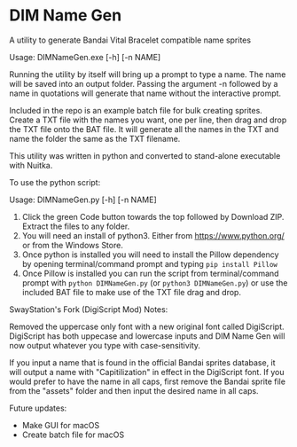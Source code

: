 # DIM Name Gen
A utility to generate Bandai Vital Bracelet compatible name sprites

Usage: DIMNameGen.exe [-h] [-n NAME]

Running the utility by itself will bring up a prompt to type a name. The name will be saved into an output folder.
Passing the argument -n followed by a name in quotations will generate that name without the interactive prompt.

Included in the repo is an example batch file for bulk creating sprites. Create a TXT file with the names you want, one per line, then drag and drop the TXT file onto the BAT file. It will generate all the names in the TXT and name the folder the same as the TXT filename. 

This utility was written in python and converted to stand-alone executable with Nuitka.

To use the python script:

Usage: DIMNameGen.py [-h] [-n NAME]

1. Click the green Code button  towards the top followed by Download ZIP. Extract the files to any folder.
2. You will need an install of python3. Either from https://www.python.org/ or from the Windows Store.
3. Once python is installed you will need to install the Pillow dependency by opening terminal/command prompt and typing `pip install Pillow`
4. Once Pillow is installed you can run the script from terminal/command prompt with `python DIMNameGen.py` (or `python3 DIMNameGen.py`) or use the included BAT file to make use of the TXT file drag and drop.




SwayStation's Fork (DigiScript Mod) Notes:

Removed the uppercase only font with a new original font called DigiScript.
DigiScript has both uppecase and lowercase inputs and DIM Name Gen will now output whatever you type with case-sensitivity.

If you input a name that is found in the official Bandai sprites database, it will output a name with "Capitilization" in effect in the DigiScript font.
If you would prefer to have the name in all caps, first remove the Bandai sprite file from the "assets" folder and then input the desired name in all caps.


Future updates:
- Make GUI for macOS
- Create batch file for macOS
